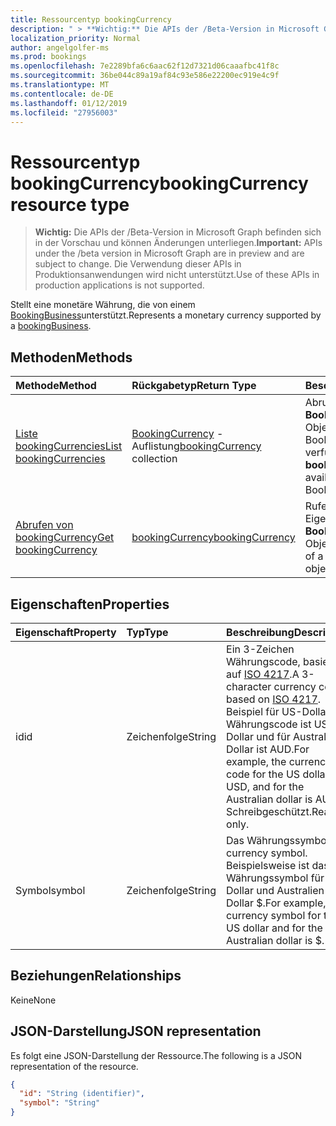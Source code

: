 ```yaml
---
title: Ressourcentyp bookingCurrency
description: " > **Wichtig:** Die APIs der /Beta-Version in Microsoft Graph befinden sich in der Vorschau und können Änderungen unterliegen. Die Verwendung dieser APIs in Produktionsanwendungen wird nicht unterstützt."
localization_priority: Normal
author: angelgolfer-ms
ms.prod: bookings
ms.openlocfilehash: 7e2289bfa6c6aac62f12d7321d06caaafbc41f8c
ms.sourcegitcommit: 36be044c89a19af84c93e586e22200ec919e4c9f
ms.translationtype: MT
ms.contentlocale: de-DE
ms.lasthandoff: 01/12/2019
ms.locfileid: "27956003"
---
```

# <a name="bookingcurrency-resource-type"></a><span data-ttu-id="f2752-104">Ressourcentyp bookingCurrency</span><span class="sxs-lookup"><span data-stu-id="f2752-104">bookingCurrency resource type</span></span>

 > <span data-ttu-id="f2752-105">**Wichtig:** Die APIs der /Beta-Version in Microsoft Graph befinden sich in der Vorschau und können Änderungen unterliegen.</span><span class="sxs-lookup"><span data-stu-id="f2752-105">**Important:** APIs under the /beta version in Microsoft Graph are in preview and are subject to change.</span></span> <span data-ttu-id="f2752-106">Die Verwendung dieser APIs in Produktionsanwendungen wird nicht unterstützt.</span><span class="sxs-lookup"><span data-stu-id="f2752-106">Use of these APIs in production applications is not supported.</span></span>
 
<span data-ttu-id="f2752-107">Stellt eine monetäre Währung, die von einem [BookingBusiness](bookingbusiness.md)unterstützt.</span><span class="sxs-lookup"><span data-stu-id="f2752-107">Represents a monetary currency supported by a [bookingBusiness](bookingbusiness.md).</span></span>


## <a name="methods"></a><span data-ttu-id="f2752-108">Methoden</span><span class="sxs-lookup"><span data-stu-id="f2752-108">Methods</span></span>

| <span data-ttu-id="f2752-109">Methode</span><span class="sxs-lookup"><span data-stu-id="f2752-109">Method</span></span>           | <span data-ttu-id="f2752-110">Rückgabetyp</span><span class="sxs-lookup"><span data-stu-id="f2752-110">Return Type</span></span>    |<span data-ttu-id="f2752-111">Beschreibung</span><span class="sxs-lookup"><span data-stu-id="f2752-111">Description</span></span>|
|:---------------|:--------|:----------|
|[<span data-ttu-id="f2752-112">Liste bookingCurrencies</span><span class="sxs-lookup"><span data-stu-id="f2752-112">List bookingCurrencies</span></span>](../api/bookingcurrency-list.md) | <span data-ttu-id="f2752-113">[BookingCurrency](bookingcurrency.md) -Auflistung</span><span class="sxs-lookup"><span data-stu-id="f2752-113">[bookingCurrency](bookingcurrency.md) collection</span></span> |<span data-ttu-id="f2752-114">Abrufen einer Liste von **BookingCurrency** -Objekten für ein Microsoft Bookings Unternehmen verfügbar.</span><span class="sxs-lookup"><span data-stu-id="f2752-114">Get a list of **bookingCurrency** objects available to a Microsoft Bookings business.</span></span>|
|[<span data-ttu-id="f2752-115">Abrufen von bookingCurrency</span><span class="sxs-lookup"><span data-stu-id="f2752-115">Get bookingCurrency</span></span>](../api/bookingcurrency-get.md) | [<span data-ttu-id="f2752-116">bookingCurrency</span><span class="sxs-lookup"><span data-stu-id="f2752-116">bookingCurrency</span></span>](bookingcurrency.md) |<span data-ttu-id="f2752-117">Rufen Sie die Eigenschaften eines **BookingCurrency** -Objekts.</span><span class="sxs-lookup"><span data-stu-id="f2752-117">Get the properties of a **bookingCurrency** object.</span></span>|


## <a name="properties"></a><span data-ttu-id="f2752-118">Eigenschaften</span><span class="sxs-lookup"><span data-stu-id="f2752-118">Properties</span></span>
| <span data-ttu-id="f2752-119">Eigenschaft</span><span class="sxs-lookup"><span data-stu-id="f2752-119">Property</span></span>     | <span data-ttu-id="f2752-120">Typ</span><span class="sxs-lookup"><span data-stu-id="f2752-120">Type</span></span>   |<span data-ttu-id="f2752-121">Beschreibung</span><span class="sxs-lookup"><span data-stu-id="f2752-121">Description</span></span>|
|:---------------|:--------|:----------|
|<span data-ttu-id="f2752-122">id</span><span class="sxs-lookup"><span data-stu-id="f2752-122">id</span></span>|<span data-ttu-id="f2752-123">Zeichenfolge</span><span class="sxs-lookup"><span data-stu-id="f2752-123">String</span></span>| <span data-ttu-id="f2752-124">Ein 3-Zeichen Währungscode, basierend auf [ISO 4217](https://www.iso.org/iso-4217-currency-codes.html).</span><span class="sxs-lookup"><span data-stu-id="f2752-124">A 3-character currency code, based on [ISO 4217](https://www.iso.org/iso-4217-currency-codes.html).</span></span> <span data-ttu-id="f2752-125">Beispiel für US-Dollar der Währungscode ist US-Dollar und für Australien Dollar ist AUD.</span><span class="sxs-lookup"><span data-stu-id="f2752-125">For example, the currency code for the US dollar is USD, and for the Australian dollar is AUD.</span></span> <span data-ttu-id="f2752-126">Schreibgeschützt.</span><span class="sxs-lookup"><span data-stu-id="f2752-126">Read-only.</span></span>|
|<span data-ttu-id="f2752-127">Symbol</span><span class="sxs-lookup"><span data-stu-id="f2752-127">symbol</span></span>|<span data-ttu-id="f2752-128">Zeichenfolge</span><span class="sxs-lookup"><span data-stu-id="f2752-128">String</span></span>| <span data-ttu-id="f2752-129">Das Währungssymbol.</span><span class="sxs-lookup"><span data-stu-id="f2752-129">The currency symbol.</span></span> <span data-ttu-id="f2752-130">Beispielsweise ist das Währungssymbol für US-Dollar und Australien Dollar $.</span><span class="sxs-lookup"><span data-stu-id="f2752-130">For example, the currency symbol for the US dollar and for the Australian dollar is $.</span></span>  |

## <a name="relationships"></a><span data-ttu-id="f2752-131">Beziehungen</span><span class="sxs-lookup"><span data-stu-id="f2752-131">Relationships</span></span>
<span data-ttu-id="f2752-132">Keine</span><span class="sxs-lookup"><span data-stu-id="f2752-132">None</span></span>


## <a name="json-representation"></a><span data-ttu-id="f2752-133">JSON-Darstellung</span><span class="sxs-lookup"><span data-stu-id="f2752-133">JSON representation</span></span>

<span data-ttu-id="f2752-134">Es folgt eine JSON-Darstellung der Ressource.</span><span class="sxs-lookup"><span data-stu-id="f2752-134">The following is a JSON representation of the resource.</span></span>

<!-- {
  "blockType": "resource",
  "optionalProperties": [

  ],
  "@odata.type": "microsoft.graph.bookingCurrency"
}-->

```json
{
  "id": "String (identifier)",
  "symbol": "String"
}

```

<!-- uuid: 8fcb5dbc-d5aa-4681-8e31-b001d5168d79
2015-10-25 14:57:30 UTC -->
<!-- {
  "type": "#page.annotation",
  "description": "bookingCurrency resource",
  "keywords": "",
  "section": "documentation",
  "tocPath": ""
}-->
